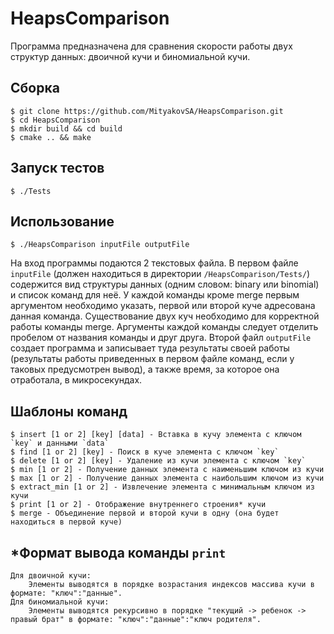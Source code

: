 # HeapsComparison

Программа предназначена для сравнения скорости работы двух структур данных: двоичной кучи и биномиальной кучи.

## Сборка

```ShellSession
$ git clone https://github.com/MityakovSA/HeapsComparison.git
$ cd HeapsComparison
$ mkdir build && cd build
$ cmake .. && make
```

## Запуск тестов

```ShellSession
$ ./Tests
```

## Использование

```ShellSession
$ ./HeapsComparison inputFile outputFile
```

На вход программы подаются 2 текстовых файла. В первом файле `inputFile` (должен находиться в директории `/HeapsComparison/Tests/`) содержится вид структуры данных (одним словом: binary или binomial) и список команд для неё. У каждой команды кроме merge первым аргументом необходимо указать, первой или второй куче адресована данная команда. Существование двух куч необходимо для корректной работы команды merge. Аргументы каждой команды следует отделить пробелом от названия команды и друг друга. Второй файл `outputFile` создает программа и записывает туда результаты своей работы (результаты работы приведенных в первом файле команд, если у таковых предусмотрен вывод), а также время, за которое она отработала, в микросекундах.

## Шаблоны команд

```ShellSession
$ insert [1 or 2] [key] [data] - Вставка в кучу элемента с ключом `key` и данными `data`
$ find [1 or 2] [key] - Поиск в куче элемента с ключом `key`
$ delete [1 or 2] [key] - Удаление из кучи элемента с ключом `key`
$ min [1 or 2] - Получение данных элемента с наименьшим ключом из кучи
$ max [1 or 2] - Получение данных элемента с наибольшим ключом из кучи
$ extract_min [1 or 2] - Извлечение элемента с минимальным ключом из кучи
$ print [1 or 2] - Отображение внутреннего строения* кучи
$ merge - Объединение первой и второй кучи в одну (она будет находиться в первой куче)
```

## *Формат вывода команды `print`

```ShellSession
Для двоичной кучи:
    Элементы выводятся в порядке возрастания индексов массива кучи в формате: "ключ":"данные".
Для биномиальной кучи:
    Элементы выводятся рекурсивно в порядке "текущий -> ребенок -> правый брат" в формате: "ключ":"данные":"ключ родителя".
```